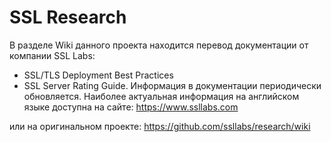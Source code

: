 SSL Research
============

В разделе Wiki данного проекта находится перевод документации от компании SSL Labs:
* SSL/TLS Deployment Best Practices
* SSL Server Rating Guide.
Информация в документации периодически обновляется. Наиболее актуальная информация на английском языке доступна на сайте: https://www.ssllabs.com

или на оригинальном проекте: https://github.com/ssllabs/research/wiki
